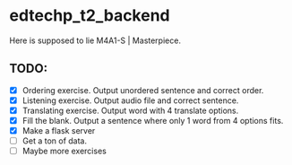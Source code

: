 # edtechp_t2_backend

Here is supposed to lie M4A1-S | Masterpiece.

## TODO:

- [x] Ordering exercise. Output unordered sentence and correct order.
- [x] Listening exercise. Output audio file and correct sentence.
- [x] Translating exercise. Output word with 4 translate options.
- [x] Fill the blank. Output a sentence where only 1 word from 4 options fits.
- [x] Make a flask server
- [ ] Get a ton of data.
- [ ] Maybe more exercises
